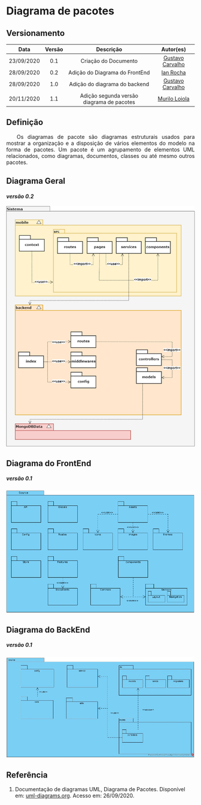 # Diagrama de pacotes
## Versionamento
| Data | Versão | Descrição | Autor(es) |
|:----:|:------:|:---------:|:---------:|
| 23/09/2020 | 0.1 | Criação do Documento | [Gustavo Carvalho](https://github.com/gustavocarvalho1002) |
| 28/09/2020 | 0.2 | Adição do Diagrama do FrontEnd | [Ian Rocha](https://github.com/IanPSRocha) |
| 28/09/2020 | 1.0 | Adição do diagrama do backend | [Gustavo Carvalho](https://github.com/gustavocarvalho1002) |
| 20/11/2020 | 1.1 | Adição segunda versão diagrama de pacotes | [Murilo Loiola](https://github.com/murilo-dan) |

## Definição

<p align="justify">&emsp;&emsp;Os diagramas de pacote são diagramas estruturais usados ​​para mostrar a organização e a disposição de vários elementos do modelo na forma de pacotes. Um pacote é um agrupamento de elementos UML relacionados, como diagramas, documentos, classes ou até mesmo outros pacotes.</p>

## Diagrama Geral

#### *versão 0.2*
[![diagrama_caso_de_uso_profissional_da_saude](./img/diagrama_de_pacotes_geral.png)](./img/diagrama_de_pacotes_geral.png)

## Diagrama do FrontEnd

##### *versão 0.1*
[![diagrama_de_pacotes_react](./img/diagrama_de_pacotes_react.png)](./img/diagrama_de_pacotes_react.png)

## Diagrama do BackEnd

##### *versão 0.1*
[![diagrama_de_pacotes_backend](./img/diagrama_de_pacotes_backend.jpg)](./img/diagrama_de_pacotes_backend.jpg)

## Referência

1. Documentação de diagramas UML, Diagrama de Pacotes. Disponível em: [uml-diagrams.org](https://www.uml-diagrams.org/package-diagrams-overview.html). Acesso em: 26/09/2020.
